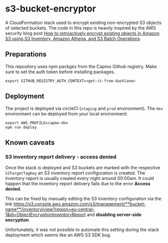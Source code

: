 # s3-bucket-encryptor

A CloudFormation stack used to encrypt existing non-encrypted S3 objects of selected buckets. The code in this repo is heavily inspired by the AWS security blog post [How to retroactively encrypt existing objects in Amazon S3 using S3 Inventory, Amazon Athena, and S3 Batch Operations](https://aws.amazon.com/blogs/security/how-to-retroactively-encrypt-existing-objects-in-amazon-s3-using-s3-inventory-amazon-athena-and-s3-batch-operations/).

## Preparations

This repository uses npm packges from the Capmo Github registry. Make sure to set the auth token before installing packages.

```
export GITHUB_REGISTRY_AUTH_CONTEXT=<get-it-from-dashlane>
```

## Deployment

The project is deployed via circleCI (`staging` and `prod` environment). The `dev` environment can be deployed from your local environment:

```
export AWS_PROFILE=capmo-dev
npm run deploy 
```

## Known caveats 

### S3 inventory report delivery - access denied

Once the stack is deployed and S3 buckets are marked with the respective `S3TargetTagKey` an S3 inventory report configuration is created. The inventory report is usually created every night around 00:00am. It could happen that the inventory report delivery fails due to the error **Access denied**. 

This can be fixed by manually editing the S3 inventory configuration via the link https://s3.console.aws.amazon.com/s3/management/**bucket-name**/inventory/view?region=eu-central-1&id=ObjectEncryptionInventoryReport and **disabling server-side encryption**. 

Unfortunately, it was not possible to automate this setting during the stack deployment which seems like an AWS S3 SDK bug.
